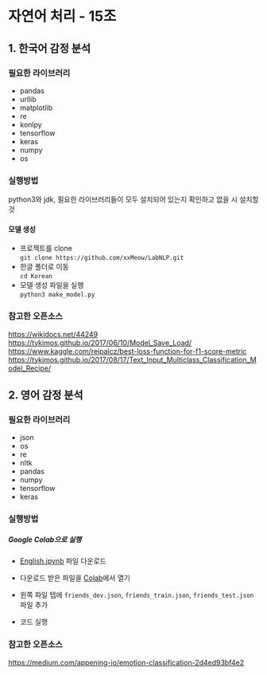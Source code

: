 # 자연어 처리 - 15조

## 1. 한국어 감정 분석

### 필요한 라이브러리

- pandas
- urllib
- matplotlib
- re
- konlpy
- tensorflow
- keras
- numpy
- os

### 실행방법
python3와 jdk, 필요한 라이브러리들이 모두 설치되어 있는지 확인하고 없을 시 설치할 것
#### 모델 생성
- 프로젝트를 clone <br>
``` git clone https://github.com/xxMeow/LabNLP.git ``` <br>
- 한글 폴더로 이동 <br>
``` cd Korean ``` <br>
- 모델 생성 파일을 실행 <br>
``` python3 make_model.py ``` <br>

### 참고한 오픈소스

https://wikidocs.net/44249 <br>
https://tykimos.github.io/2017/06/10/Model_Save_Load/ <br>
https://www.kaggle.com/rejpalcz/best-loss-function-for-f1-score-metric <br>
https://tykimos.github.io/2017/08/17/Text_Input_Multiclass_Classification_Model_Recipe/

## 2. 영어 감정 분석

### 필요한 라이브러리

- json
- os
- re
- nltk
- pandas
- numpy
- tensorflow
- keras

### 실행방법

##### Google Colab으로 실행

- [English.ipynb](https://github.com/xxMeow/LabNLP/blob/master/English/English.ipynb) 파일 다운로드
- 다운로드 받은 파일을 [Colab](https://colab.research.google.com/)에서 열기

- 윈쪽 파일 텝에 `friends_dev.json`, `friends_train.json`, `friends_test.json` 파일 추가
- 코드 실행

### 참고한 오픈소스

https://medium.com/appening-io/emotion-classification-2d4ed93bf4e2

